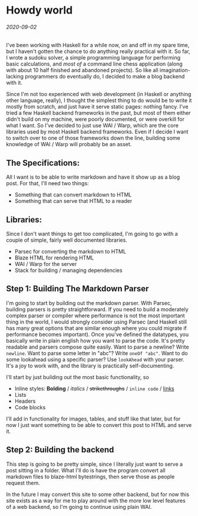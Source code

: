 # Howdy world
###### *2020-09-02*
I've been working with Haskell for a while now, on and off in my spare time, but I haven't gotten the chance to do anything really practical with it. So far, I wrote a sudoku solver, a simple programming language for performing basic calculations, and *most of* a command line chess application (along with about 10 half finished and abandoned projects). So like all imagination-lacking programmers do eventually do, I decided to make a blog backend with it.

Since I'm not too experienced with web development (in Haskell or anything other language, really), I thought the simplest thing to do would be to write it mostly from scratch, and just have it serve static pages: nothing fancy. I've tried a few Haskell backend frameworks in the past, but most of them either didn't build on my machine, were poorly documented, or were overkill for what I want. So I've decided to just use WAI / Warp, which are the core libraries used by most Haskell backend frameworks. Even if I decide I want to switch over to one of those frameworks down the line, building some knowledge of WAI / Warp will probably be an asset.

## The Specifications:
All I want is to be able to write markdown and have it show up as a blog post. For that, I'll need two things:
- Something that can convert markdown to HTML
- Something that can serve that HTML to a reader

## Libraries: 
Since I don't want things to get too complicated, I'm going to go with a couple of simple, fairly well documented libraries.
- Parsec for converting the markdown to HTML
- Blaze HTML for rendering HTML 
- WAI / Warp for the server
- Stack for building / managing dependencies

## Step 1: Building The Markdown Parser
I'm going to start by building out the markdown parser. With Parsec, building parsers is pretty straightforward. If you need to build a moderately complex parser or compiler where performance is not the most important thing in the world, I would strongly consider using Parsec (and Haskell still has many great options that are similar enough where you could migrate if performance becomes important). Once you've defined the datatypes, you basically write in plain english how you want to parse the code. It's pretty readable and parsers compose quite easily. Want to parse a newline? Write `newline`. Want to parse some letter in "abc"? Write `oneOf "abc"`. Want to do some lookahead using a specific parser? Use `lookAhead` with your parser. It's a joy to work with, and the library is practically self-documenting. 

I'll start by just building out the most basic functionality, so 
- Inline styles: **Bolding** / *italics* / ~~strikethroughs~~ / `inline code` / [links](http://danieltuveson.com/)
- Lists
- Headers
- Code blocks

I'll add in functionality for images, tables, and stuff like that later, but for now I just want something to be able to convert this post to HTML and serve it.

## Step 2: Building the backend
This step is going to be pretty simple, since I literally just want to serve a post sitting in a folder. What I'll do is have the program convert all markdown files to blaze-html bytestrings, then serve those as people request them. 

In the future I may convert this site to some other backend, but for now this site exists as a way for me to play around with the more low level features of a web backend, so I'm going to continue using plain WAI. 